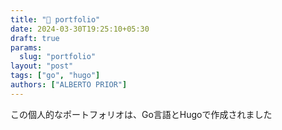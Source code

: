 ```yaml
---
title: "📝 portfolio"
date: 2024-03-30T19:25:10+05:30
draft: true
params:
  slug: "portfolio"
layout: "post"
tags: ["go", "hugo"]
authors: ["ALBERTO PRIOR"]
---
```


この個人的なポートフォリオは、Go言語とHugoで作成されました